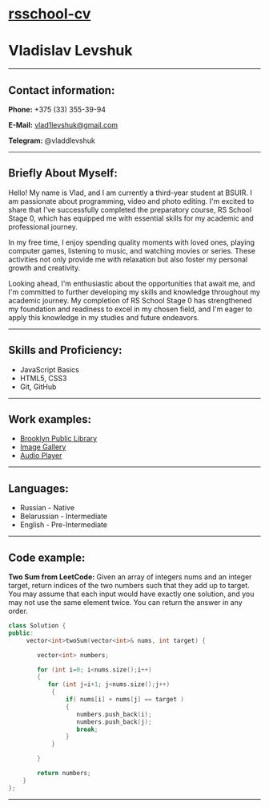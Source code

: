 # [rsschool-cv](https://rs.school)
# Vladislav Levshuk

_______________

## **Contact information:**

**Phone:** +375 (33) 355-39-94

**E-Mail:** vlad1levshuk@gmail.com

**Telegram:** @vladdlevshuk

_______________

## **Briefly About Myself:**

Hello! My name is Vlad, and I am currently a third-year student at BSUIR. I am passionate about programming, video and photo editing. I'm excited to share that I've successfully completed the preparatory course, RS School Stage 0, which has equipped me with essential skills for my academic and professional journey.

In my free time, I enjoy spending quality moments with loved ones, playing computer games, listening to music, and watching movies or series. These activities not only provide me with relaxation but also foster my personal growth and creativity.

Looking ahead, I'm enthusiastic about the opportunities that await me, and I'm committed to further developing my skills and knowledge throughout my academic journey. My completion of RS School Stage 0 has strengthened my foundation and readiness to excel in my chosen field, and I'm eager to apply this knowledge in my studies and future endeavors.

_______________

## **Skills and Proficiency:**
- JavaScript Basics
- HTML5, CSS3
- Git, GitHub

_______________

## **Work examples:**
- [Brooklyn Public Library](https://vladdlevshuk.github.io/Brooklyn-Public-Library/)
- [Image Gallery](https://vladdlevshuk.github.io/Image-Gallery/)
- [Audio Player](https://vladdlevshuk.github.io/JS-Audio-Player/)

_______________

## **Languages:**
- Russian - Native
- Belarussian -  Intermediate
- English -  Pre-Intermediate
_______________

## **Code example:**
**Two Sum from LeetCode:**
Given an array of integers nums and an integer target, return indices of the two numbers such that they add up to target. You may assume that each input would have exactly one solution, and you may not use the same element twice. You can return the answer in any order.

```C++
class Solution {
public:
     vector<int>twoSum(vector<int>& nums, int target) {

        vector<int> numbers;

        for (int i=0; i<nums.size();i++)
        { 
           for (int j=i+1; j<nums.size();j++)
            { 
                if( nums[i] + nums[j] == target )
                {
                   numbers.push_back(i);
                   numbers.push_back(j);
                   break;
                }
            }

        }

        return numbers;
    }
};
```

_______________
